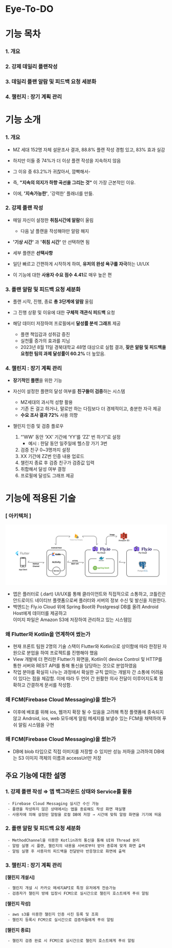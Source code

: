 # Eye-To-DO 
# 기능 목차
### 1. 개요
### 2. 강제 데일리 플랜작성
### 3. 데일리 플랜 알람 및 피드백 요청 세분화
### 4. 챌린지 : 장기 계획 관리
# 기능 소개
### 1. 개요
   - MZ 세대 152명 자체 설문조사 결과, 88.8% 플랜 작성 경험 있고, 83% 효과 실감


   - 하지만 이들 중 74%가 더 이상 플랜 작성을 지속하지 않음


   - 그 이유 중 63.2%가 귀찮아서, 깜빡해서-


   - 즉, **"지속의 의지가 하향 곡선을 그리는 것"** 이 가장 근본적인 이유.


   - 이에, **'지속가능한'**, '강력한' 플래너를 만듦.
  
### 2. 강제 플랜 작성
   - 매일 자신이 설정한 **취침시간에 알람**이 울림
     - 다음 날 플랜을 작성해야만 알람 해지


   - **'기상 시간'** 과 **'취침 시간'** 만 선택하면 됨


   - 세부 플랜은 **선택사항**


   - 일단 빠르고 간편하게 시작하게 하여, **유저의 완성 욕구를 자극**하는 UI/UX


   - 이 기능에 대한 **사용자 수요 점수** **4.41**로 매우 높은 편
      
### 3. 플랜 알람 및 피드백 요청 세분화
   - 플랜 시작, 진행, 종료 **총 3단계에 알람** 울림


   - 그 진행 상황 및 이유에 대한 **구체적 객관식 피드백** 요청


   - 해당 데이터 저장하여 프로필에서 **달성률 분석 그래프** 제공
     - 플랜 책임감과 성취감 증진
     - 실천률 증가의 효과를 지님
     - 2023년 8월 11일 경북대학교 48명 대상으로 실험 결과, **잦은 알람 및 피드백을 요청한 팀의 과제 달성률이 60.2%** 더 높았음.
      
### 4. 챌린지 : 장기 계획 관리
   - **장기적인 플랜**을 위한 기능


   - 자신이 설정한 플랜의 달성 여부를 **친구들이 검증**하는 시스템
     - MZ세대의 과시적 성향 활용
     - 기존 돈 걸고 하거나, 말로만 하는 다짐보다 더 경제적이고, 충분한 자극 제공
     - **수요 조사 결과 72%** 사용 의향


   - 챌린지 인증 및 검증 플로우
     1. “’WW’ 동안 ‘XX’ 기간에  ‘YY’를 ‘ZZ’ 번 하기”로 설정
         - 예시 : 한달 동안 일주일에 헬스장 가기 3번
     2. 검증 친구 0~3명까지 설정
     3. XX 기간에 ZZ번 인증 내용 업로드
     4. 챌린지 종료 후 검증 친구가 검증값 입력
     5. 취합해서 달성 여부 결정
     6. 프로필에 달성도 그래프 제공

# 기능에 적용된 기술

### [ 아키텍처 ]
![img_1.png](./READMEImage/img_1.png) 
  - 앱은 플러터로 (.dart) UI/UX를 통해 클라이언트와 직접적으로 소통하고,
     코틀린은 안드로이드 네이티브 플랫폼으로써 플러터와 서버의 정보 수신 및 발신을 지원한다. 
  - 백엔드는 Fly.io Cloud 위에 Spring Boot와 Postgresql DB를 올려 Android Host에게 데이터를 제공하고 
</br>이미지 파일은 Amazon S3에 저장하여 관리하고 있는 시스템임

### 왜 Flutter와 Kotlin을 연계하여 썼는가
  - 현재 프론트 팀원 2명의 기술 스택이 Flutter와 Kotlin으로 상이함에 따라 한정된 자원으로 분업을 하여 프로젝트를 진행해야 했음
  - View 개발에 더 편리한 Flutter가 화면을, Kotlin이 device Control 및 HTTP를 통한 서버와 REST API를 통해 통신을 담당하는 것으로 분업하였음
  - 작업 분야를 확실히 나누는 과정에서 확실한 규칙 없이는 개발자 간 소통에 어려움이 있다는 점을 체감함. 이에 따라 두 언어 간 원활한 의사 전달이 이루어지도록 정확하고 간결하게 문서를 작성함.

### 왜 FCM(Firebase Cloud Messaging)을 썼는가
  - 이후에 배포를 위해 ios, 웹까지 확장 될 수 있음을 고려해 특정 플랫폼에 종속되지 않고 Android, ios, web 모두에게 알림 메세지를 보낼수 있는 FCM을 채택하여 푸쉬 알림 시스템을 구현

### 왜 FCM(Firebase Cloud Messaging)을 썼는가
  - DB에 blob 타입으로 직접 이미지를 저장할 수 있지만 성능 저하을 고려하여 DB에는 S3 이미지 객체의 이름과 accessUrl만 저장

## 주요 기능에 대한 설명

### 1. **강제 플랜 작성** ⇒ 앱 백그라운드 상태와 Service를 활용
     
     - Firebase Cloud Messaging 실시간 수신 가능
     - 플랜을 작성하지 않은 상태에서는 앱을 종료해도 작성 화면 재실행
     - 사용자에 의해 설정된 알람을 로컬 DB에 저장 → 시간에 맞춰 알람 화면을 기기에 띄움


### 2. **플랜 알람 및 피드백 요청 세분화**
     - MethodChannel을 이용한 Kotlin과의 통신을 통해 UI와 Thread 분리
     - 알람 실행 시 플랜, 챌린지의 내용을 서버로부터 받아 종류에 맞게 화면 출력
     - 알림 실행 후 사용자의 피드백을 전달받아 반응형으로 화면에 출력


### 3. **챌린지 : 장기 계획 관리**

   **[챌린지 개설시]**

     - 챌린지 개설 시 카카오 메세지API로 특정 유저에게 전송가능
     - 검증자가 챌린지 방에 입장시 FCM으로 실시간으로 챌린지 호스트에게 푸쉬 알림

   **[챌린지 작성]**

     - aws s3를 이용한 챌린지 인증 사진 등록 및 조회
     - 챌린지 등록시 FCM으로 실시간으로 검증자들에게 푸쉬 알림

   **[챌린지 종료]**

     - 챌린지 검증 완료 시 FCM으로 실시간으로 챌린지 호스트에게 푸쉬 알림
